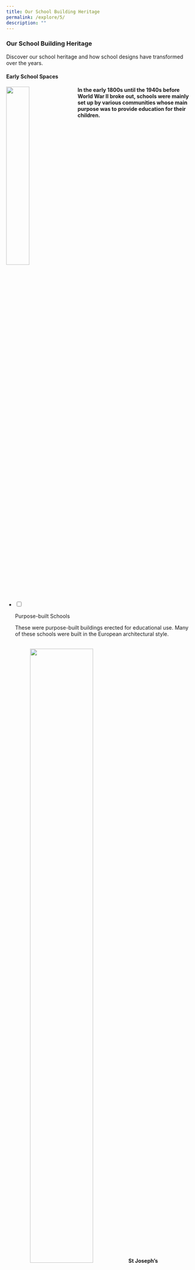 ```yaml
---
title: Our School Building Heritage
permalink: /explore/5/
description: ""
---
```

### **Our School Building Heritage**
Discover our school heritage and how school designs have transformed over the years.

#### **Early School Spaces**

<img src="/images/schbuildingheritage.png" style="width:35%;margin-right:15px;" align = "left">
<b>In the early 1800s until the 1940s before World War II broke out, schools were mainly set up by various communities whose main purpose was to provide education for their children.</b>

<br clear="left">

<ul class="jekyllcodex_accordion">  
  
<li>  
  
<input type="checkbox" id="accordion1">  
  
<label for="accordion1">Purpose-built Schools</label>  
  
<div>  
  
<p>
These were purpose-built buildings erected for educational use. Many of these schools were built in the European architectural style.<br><br>

<figure><figcaption>	
<img src="/images/schbuildingheritagea1.png" style="width:65%">
<strong>St Joseph’s Institution building at Bras Basah Road, completed in 1867 (c. 1900).</strong><br>Arshak C Galstaun Collection, courtesy of National Archives of Singapore.
</figcaption>
</figure>
	
<figure><figcaption>	
<img src="/images/schbuildingheritagea2.png" style="width:65%">
<strong>Alsagoff Arabic School, established in 1912, was named after Syed Mohamed Alsagoff, a wealthy Arab merchant and philanthropist.</strong><br>© Urban Redevelopment Authority. All rights reserved.
</figcaption>
</figure>
	
<figure><figcaption>	
<img src="/images/schbuildingheritagea3.png" style="width:65%">
<strong>Tao Nan School (1920s).</strong><br>Francis Lee Collection, courtesy of National Archives of Singapore.
</figcaption>
</figure>
	
<figure><figcaption>	
<img src="/images/schbuildingheritagea4.png" style="width:65%">
<strong>Raffles Institution at Bras Basah Road (1920).</strong><br>Lim Kheng Chye Collection, courtesy of National Archives of Singapore.
</figcaption>
</figure>

</p>  
  
</div>  
  
</li>  
<li>  
  
<input type="checkbox" id="accordion2">  
  
<label for="accordion2">Schools in Religious Buildings</label>  
  
<div>  
  
<p>
Places of worship like temples, churches and mosques bonded people within their communities. Many of these were converted to become schools offering a vernacular education.<br><br>

<figure><figcaption>	
<img src="/images/schbuildingheritagea5.png" style="width:65%">
<strong>Chong Hock Girls’ School, beside Thian Hock Keng Temple (1930).</strong><br>Tan Kah Kee Memorial Museum Collection, courtesy of National Archives of Singapore.
</figcaption>
</figure>
	
</p>  
  
</div>  
  
</li>  
  
<li>  
  
<input type="checkbox" id="accordion3">  
  
<label for="accordion3">Schools in Shophouses</label>  
  
<div>  
  
<p>
Many early schools started in shophouses that functioned as living quarters for immigrants, or offices for clan associations. These shophouses were built with a covered five-foot-way at the shopfront and were either two or three storeys.<br><br>
	
<figure><figcaption>	
<img src="/images/schbuildingheritagea6.png" style="width:65%">
<strong>The first Anglo-Chinese School in a shophouse at 70 Amoy Street.</strong><br>Courtesy of Anglo-Chinese Schools Board of Governors.
</figcaption>
</figure>
	
<figure><figcaption>	
<img src="/images/schbuildingheritagea7.png" style="width:65%">
<strong>Teachers and students at Former Vinayagananda Tamil School.</strong><br>
Francis Lee Collection, courtesy of National Archives of Singapore
</figcaption>
</figure>
  
</p>  
  
</div>  
  
</li>  
	
<li>  
  
<input type="checkbox" id="accordion4">  
  
<label for="accordion4">Village Schools</label>  
  
<div>  
  
<p>
Schools were often set up in kampongs so that people living in villages would have access to education. A village school was typically built with an attap roof and wooden walls.<br><br>
	
<figure><figcaption>	
<img src="/images/schbuildingheritagea8.png" style="width:65%">
<strong>Chin San Primary School (now Jingshan Primary School), was built and founded by businessmen and villagers of the Chin San Village in the 1940s.</strong>
</figcaption>
</figure>
	
<figure><figcaption>	
<img src="/images/schbuildingheritagea9.png" style="width:65%">
<strong>Hong San Primary School (now Fengshan Primary School) building in the 1950s. It was first set up as a village school in the 1933.</strong>
</figcaption>
</figure>

</p>  
  
</div>  
  
</li>  	
  
</ul>

#### **Standardising School Designs**

<img src="/images/schbuildingheritage1.png" style="width:35%;margin-right:15px;" align = "left">
<b>During post-war Singapore, it became the top priority of the day to ensure that every child had a place in school. The 1960s saw schools being built rapidly and the addition of new facilities to meet the needs of the developing nation.</b>

<br clear="left">

<ul class="jekyllcodex_accordion">  
  
<li>  
  
<input type="checkbox" id="accordion5">  
  
<label for="accordion5">Multi-Storey Schools</label>  
  
<div>  
  
<p>
Under the 1947 Ten-Year Programme, five standard school designs were created. This included multi-storey school buildings which were proposed to maximise land space. By building upwards, schools were able to increase student enrolment and accommodate more facilities.<br><br>

<figure><figcaption>	
<img src="/images/schbuildingheritageb1.png" style="width:65%">
<strong>One of the school designs during the 1950s.</strong><br>Ministry of Information and the Arts Collection, courtesy of National Archives of Singapore.
</figcaption>
</figure>

<figure><figcaption>	
<img src="/images/schbuildingheritageb2.png" style="width:65%">
<strong>A three-storey primary school by Public Works Department (1955).</strong><br>Public Works Department Collection, courtesy of National Archives of Singapore.
</figcaption>
</figure>

<figure><figcaption>	
<img src="/images/schbuildingheritageb3.png" style="width:65%">
<strong>A four-storey school building with a playing field (1958).</strong><br>
Ministry of Information and the Arts Collection, courtesy of National Archives of Singapore.
</figcaption>
</figure>

</p>  
  
</div>  
  
</li>  
<li>  
  
<input type="checkbox" id="accordion6">  
  
<label for="accordion6">Technical Schools</label>  
  
<div>  
  
<p>
As the nation shifted its focus towards technical and science education, technical schools were built and facilities were expanded to accommodate the curriculum. Science laboratories, metal and carpentry workshops and home economic rooms became standard features in schools. 

<figure><figcaption>	
<img src="/images/schbuildingheritageb4.png" style="width:65%">
<strong>Metal workshop of Serangoon Secondary Technical School and Thomson Primary Technical School (1964).</strong><br>
Ministry of Information and the Arts Collection, courtesy of National Archives of Singapore.
</figcaption>
</figure>

<figure><figcaption>	
<img src="/images/schbuildingheritageb5.png" style="width:65%">
<strong>Home economics room of Serangoon Secondary Technical School and Thomson Primary Technical School (1964).</strong><br>
Ministry of Information and the Arts Collection, courtesy of National Archives of Singapore.
</figcaption>
</figure>

<figure><figcaption>	
<img src="/images/schbuildingheritageb6.png" style="width:65%">
<strong>Students at the science laboratory of Upper Serangoon Technical School (1966).</strong><br>Ministry of Information and the Arts Collection, courtesy of National Archives of Singapore.
</figcaption>
</figure>

<figure><figcaption>	
<img src="/images/schbuildingheritageb7.png" style="width:65%">
<strong>Technical workshop at Kim Seng Technical School (1966).</strong><br>Ministry of Information and the Arts Collection, courtesy of National Archives of Singapore.
</figcaption>
</figure>
	
</p>  
  
</div>  
  
</li>  
  
<li>  
  
<input type="checkbox" id="accordion7">  
  
<label for="accordion7">Integrated Schools</label>  
  
<div>  
  
<p>
Integrated schools were created to foster bonding among students from two or more language streams. The typical design for primary schools was a four-storey H-shaped building. For secondary schools, the design incorporated facilities for academic, science and technical education.
	
<figure><figcaption>	
<img src="/images/schbuildingheritageb8.png" style="width:65%">
<strong>Tanglin Integrated Primary School with the typical H-shaped design (1964).</strong><br>Ministry of Information and the Arts Collection, courtesy of National Archives of Singapore.
</figcaption>
</figure>
	
<figure><figcaption>	
<img src="/images/schbuildingheritageb9.png" style="width:65%">
<strong>Technical facilities at Serangoon Garden Integrated Secondary Technical School (1964).</strong><br>Ministry of Information and the Arts Collection, courtesy of National Archives of Singapore.
</figcaption>
</figure>
	
<figure><figcaption>	
<img src="/images/schbuildingheritageb10.png" style="width:65%">
<strong>Science laboratory of Tanglin Integrated Secondary Technical School (1966).</strong><br>Ministry of Information and the Arts Collection, courtesy of National Archives of Singapore.
</figcaption>
</figure>
  
</p>  
  
</div>  
  
</li>  
  
</ul>

#### **Breaking the Mould**

<img src="/images/schbuildingheritage2.png" style="width:35%;margin-right:15px;" align = "left">
<b>With a growing population in the 1970s and 1980s, more schools were built in new housing estates. These schools sported new designs and were equipped with modern facilities. Over the years, many schools developed their own architectural identity.</b>

<br clear="left">

<ul class="jekyllcodex_accordion">  
  
<li>  
  
<input type="checkbox" id="accordion8">  
  
<label for="accordion8">Junior Colleges</label>  
  
<div>  
  
<p>
In 1969, the first junior college, National Junior College, was established. Every junior college was given a six-hectare plot of land and equipped with lecture theatres, audio-visual rooms, language and computer laboratories, multi-purpose halls as well as a host of sports facilities.

<figure><figcaption>	
<img src="/images/schbuildingheritagec1.png" style="width:65%">
<strong>First junior college, National Junior College at Linden Drive (1968).</strong>
</figcaption>
</figure>

<figure><figcaption>	
<img src="/images/schbuildingheritagec2.png" style="width:65%">
<strong>Second government junior college, Temasek Junior College in 1976 with improvements made based on the first junior college.</strong>
</figcaption>
</figure>

<figure><figcaption>	
<img src="/images/schbuildingheritagec3.png" style="width:65%">
<strong>One of the seven junior colleges, Raffles Junior College in the early 1980s. This follows the success of the initial Junior College Building Programme in the 1970s.</strong>
</figcaption>
</figure>

</p>  
  
</div>  
  
</li>  
<li>  
  
<input type="checkbox" id="accordion9">  
  
<label for="accordion9">'1980' Generation Schools</label>  
  
<div>  
  
<p>
New school designs sprang up in emerging housing estates. 12 different plans were introduced and each had a unique design identity. A common school design was a large sloping tiled roof and a steel space frame over a concourse.<br><br>

<figure><figcaption>	
<img src="/images/schbuildingheritagec4.png" style="width:65%">
<strong>School design of the 1980s, featuring a sloping tiled roof as seen at Bedok Town Secondary School (1984).</strong>
</figcaption>
</figure>

<figure><figcaption>	
<img src="/images/schbuildingheritagec5.png" style="width:65%">
<strong>Radin Mas Primary School at Bukit Purmei Avenue.</strong>
</figcaption>
</figure>

<figure><figcaption>	
<img src="/images/schbuildingheritagec6.png" style="width:65%">
<strong>Jing Shan Primary School at Jalan Lempong with a cubist design for a visually distinctive look.</strong>
</figcaption>
</figure>
	
</p>  
  
</div>  
  
</li>  
  
<li>  
  
<input type="checkbox" id="accordion10">  
  
<label for="accordion10">PRIME</label>  
  
<div>  
  
<p>
In 1999, MOE launched Programme for Rebuilding and Improving Existing Schools (PRIME) in line with the vision of ‘Thinking Schools, Learning Nation’. Schools constructed before 1997 would be upgraded or rebuilt in phases, to ensure a conducive environment for teaching and learning.<br><br>

<figure><figcaption>	
<img src="/images/schbuildingheritagec7.png" style="width:65%">
<strong>Bukit View Primary School after PRIME upgrading in 2001, with improved facilities such as a new classroom block and additional computer and science laboratories.</strong>
</figcaption>
</figure>

<figure><figcaption>	
<img src="/images/schbuildingheritagec8.png" style="width:65%">
<strong>Fajar Secondary School with a new building frontage after PRIME upgrading.</strong>
</figcaption>
</figure>

<figure><figcaption>	
<img src="/images/schbuildingheritagec9.png" style="width:65%">
<strong>Changkat Primary School at its present premise in 2004, after relocating from an external holding site due to PRIME.</strong>
</figcaption>
</figure>
  
</p>  
  
</div>  
  
</li>  
	
<li>  
  
<input type="checkbox" id="accordion11">  
  
<label for="accordion11">FlexSI</label>  
  
<div>  
  
<p>
Complementing PRIME, Flexible School Infrastructure (FlexSI) framework was introduced in 2005 to give primary and secondary schools more control over their spaces. This provided school infrastructure with greater flexibility in teaching and learning.<br><br>

<figure><figcaption>	
<img src="/images/schbuildingheritagec10.png" style="width:65%">
<strong>Many-In-One Room that can be converted for different learning activities.</strong>
</figcaption>
</figure>

<figure><figcaption>	
<img src="/images/schbuildingheritagec11.png" style="width:65%">
<strong>Modular furniture are used to facilitate large group lectures.</strong>
</figcaption>
</figure>

<figure><figcaption>	
<img src="/images/schbuildingheritagec12.png" style="width:65%">
<strong>External areas, such as an outdoor learning trail, is converted into a learning space for students.</strong>
</figcaption>
</figure>

<figure><figcaption>	
<img src="/images/schbuildingheritagec13.png" style="width:65%">
<strong>Outdoor amphitheatre at Fairfield Methodist Primary School supports the visual and performing arts.</strong>
</figcaption>
</figure>
	
</p>  
  
</div>  
  
</li>
	
<li>  
  
<input type="checkbox" id="accordion12">  
  
<label for="accordion12">Indoor Sports Hall</label>  
  
<div>  
  
<p>
In 2006, MOE announced the provision of an indoor sports hall in schools to promote greater sports participation. Schools were able to vary the design of their sports hall to match students’ needs and construct different sports facilities indoors.<br><br>

<figure><figcaption>	
<img src="/images/schbuildingheritagec14.png" style="width:65%">
<strong>Unity Primary School has an indoor sports hall elevated over a court.</strong>
</figcaption>
</figure>

<figure><figcaption>	
<img src="/images/schbuildingheritagec15.png" style="width:65%">
<strong>Fajar Secondary School’s newly renovated indoor sports hall.</strong>
</figcaption>
</figure>

<figure><figcaption>	
<img src="/images/schbuildingheritagec16.png" style="width:65%">
<strong>CHIJ Secondary (Toa Payoh) has an indoor sports hall located on the roof level, above their multi-purpose hall.</strong>
</figcaption>
</figure>
  
</p>  
  
</div>  
  
</li>  
	
<li>  
  
<input type="checkbox" id="accordion13">  
  
<label for="accordion13">MOE Kindergartens</label>  
  
<div>  
  
<p>
MOE also launched their first five pilot MOE Kindergartens in 2014 to provide affordable, quality pre-school education. Located within primary schools and community spaces, these schools are designed to provide purposeful spaces for learn and play.<br><br>

<figure><figcaption>	
<img src="/images/schbuildingheritagec17.png" style="width:65%">
<strong>Inviting indoor spaces to support teaching and learning.</strong>
</figcaption>
</figure>

<figure><figcaption>	
<img src="/images/schbuildingheritagec18.png" style="width:65%">
<strong>Specially designed outdoor spaces to engage and excite children.</strong>
</figcaption>
</figure>
  
</p>  
  
</div>  
  
</li>  	
	
</ul>